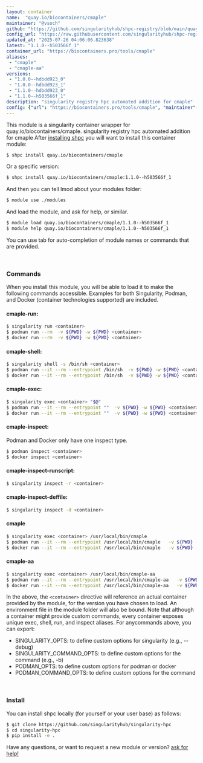 ```yaml
---
layout: container
name:  "quay.io/biocontainers/cmaple"
maintainer: "@vsoch"
github: "https://github.com/singularityhub/shpc-registry/blob/main/quay.io/biocontainers/cmaple/container.yaml"
config_url: "https://raw.githubusercontent.com/singularityhub/shpc-registry/main/quay.io/biocontainers/cmaple/container.yaml"
updated_at: "2025-07-26 04:06:06.823638"
latest: "1.1.0--h503566f_1"
container_url: "https://biocontainers.pro/tools/cmaple"
aliases:
 - "cmaple"
 - "cmaple-aa"
versions:
 - "1.0.0--hdbdd923_0"
 - "1.0.0--hdbdd923_1"
 - "1.1.0--hdbdd923_0"
 - "1.1.0--h503566f_1"
description: "singularity registry hpc automated addition for cmaple"
config: {"url": "https://biocontainers.pro/tools/cmaple", "maintainer": "@vsoch", "description": "singularity registry hpc automated addition for cmaple", "latest": {"1.1.0--h503566f_1": "sha256:2290811cd20cd1e00b1c479497439286df0070aaf9ab06d02771f39918bd3433"}, "tags": {"1.0.0--hdbdd923_0": "sha256:68edc82dc07544bfabdfd4753d5a35ada7c13c2462ccc2d370819e6d0b2f7378", "1.0.0--hdbdd923_1": "sha256:154b5f98bf60f01f48e99bcfaa8209c6e69ddcd06009ccb46f2876517b696f38", "1.1.0--hdbdd923_0": "sha256:4306a76ad1bf9bda7641f8a6c8203485e9afd374823b72af419cdbdf19365a22", "1.1.0--h503566f_1": "sha256:2290811cd20cd1e00b1c479497439286df0070aaf9ab06d02771f39918bd3433"}, "docker": "quay.io/biocontainers/cmaple", "aliases": {"cmaple": "/usr/local/bin/cmaple", "cmaple-aa": "/usr/local/bin/cmaple-aa"}}
---
```


This module is a singularity container wrapper for quay.io/biocontainers/cmaple.
singularity registry hpc automated addition for cmaple
After [installing shpc](#install) you will want to install this container module:


```bash
$ shpc install quay.io/biocontainers/cmaple
```

Or a specific version:

```bash
$ shpc install quay.io/biocontainers/cmaple:1.1.0--h503566f_1
```

And then you can tell lmod about your modules folder:

```bash
$ module use ./modules
```

And load the module, and ask for help, or similar.

```bash
$ module load quay.io/biocontainers/cmaple/1.1.0--h503566f_1
$ module help quay.io/biocontainers/cmaple/1.1.0--h503566f_1
```

You can use tab for auto-completion of module names or commands that are provided.

<br>

### Commands

When you install this module, you will be able to load it to make the following commands accessible.
Examples for both Singularity, Podman, and Docker (container technologies supported) are included.

#### cmaple-run:

```bash
$ singularity run <container>
$ podman run --rm  -v ${PWD} -w ${PWD} <container>
$ docker run --rm  -v ${PWD} -w ${PWD} <container>
```

#### cmaple-shell:

```bash
$ singularity shell -s /bin/sh <container>
$ podman run --it --rm --entrypoint /bin/sh  -v ${PWD} -w ${PWD} <container>
$ docker run --it --rm --entrypoint /bin/sh  -v ${PWD} -w ${PWD} <container>
```

#### cmaple-exec:

```bash
$ singularity exec <container> "$@"
$ podman run --it --rm --entrypoint ""  -v ${PWD} -w ${PWD} <container> "$@"
$ docker run --it --rm --entrypoint ""  -v ${PWD} -w ${PWD} <container> "$@"
```

#### cmaple-inspect:

Podman and Docker only have one inspect type.

```bash
$ podman inspect <container>
$ docker inspect <container>
```

#### cmaple-inspect-runscript:

```bash
$ singularity inspect -r <container>
```

#### cmaple-inspect-deffile:

```bash
$ singularity inspect -d <container>
```


#### cmaple

```bash
$ singularity exec <container> /usr/local/bin/cmaple
$ podman run --it --rm --entrypoint /usr/local/bin/cmaple   -v ${PWD} -w ${PWD} <container> -c " $@"
$ docker run --it --rm --entrypoint /usr/local/bin/cmaple   -v ${PWD} -w ${PWD} <container> -c " $@"
```


#### cmaple-aa

```bash
$ singularity exec <container> /usr/local/bin/cmaple-aa
$ podman run --it --rm --entrypoint /usr/local/bin/cmaple-aa   -v ${PWD} -w ${PWD} <container> -c " $@"
$ docker run --it --rm --entrypoint /usr/local/bin/cmaple-aa   -v ${PWD} -w ${PWD} <container> -c " $@"
```



In the above, the `<container>` directive will reference an actual container provided
by the module, for the version you have chosen to load. An environment file in the
module folder will also be bound. Note that although a container
might provide custom commands, every container exposes unique exec, shell, run, and
inspect aliases. For anycommands above, you can export:

 - SINGULARITY_OPTS: to define custom options for singularity (e.g., --debug)
 - SINGULARITY_COMMAND_OPTS: to define custom options for the command (e.g., -b)
 - PODMAN_OPTS: to define custom options for podman or docker
 - PODMAN_COMMAND_OPTS: to define custom options for the command

<br>

### Install

You can install shpc locally (for yourself or your user base) as follows:

```bash
$ git clone https://github.com/singularityhub/singularity-hpc
$ cd singularity-hpc
$ pip install -e .
```

Have any questions, or want to request a new module or version? [ask for help!](https://github.com/singularityhub/singularity-hpc/issues)